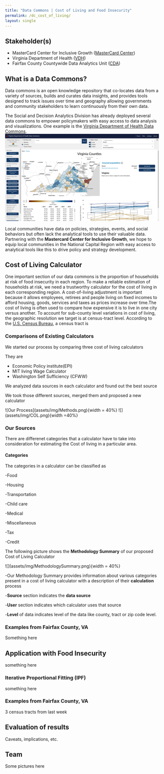 ```yaml
---
title: "Data Commons | Cost of Living and Food Insecurity"
permalink: /dc_cost_of_living/
layout: single
---
```


## Stakeholder(s)
- MasterCard Center for Inclusive Growth ([MasterCard Center](https://www.mastercardcenter.org/))
- Virginia Department of Health ([VDH](https://www.vdh.virginia.gov/))
- Fairfax County Countywide Data Analytics Unit ([CDA](https://www.fairfaxcounty.gov/data/))

## What is a Data Commons?
Data commons is an open knowledge repository that co-locates data from a variety of sources, builds and curates data insights, and provides tools designed to track issues over time and geography allowing governments and community stakeholders to learn continuously from their own data.

The Social and Decision Analytics Division has already deployed several data commons to empower policymakers with easy access to data analysis and visualizations. One example is the [Virginia Department of Health Data Commons](https://uva-bi-sdad.github.io/vdh_rural_health_site/).
<img src="../assets/img/vdh_data_commons.png" alt="">

Local communities have data on policies, strategies, events, and social behaviors but often lack the analytical tools to use their valuable data. Partnering with the **Mastercard Center for Inclusive Growth**, we hope to equip local communities in the National Capital Region with easy access to analytical tools like this to drive policy and strategy development.

## Cost of Living Calculator

One important section of our data commons is the proportion of households at risk of food insecurity in each region. To make a reliable estimation of households at risk, we need a trustworthy calculator for the cost of living in each corresponding region. A cost-of-living adjustment is important because it allows employees, retirees and people living on fixed incomes to afford housing, goods, services and taxes as prices increase over time.The cost of living is often used to compare how expensive it is to live in one city versus another. To account for sub-county level variations in cost of living, the geographic resolution we target is at census-tract level. According to the [U.S. Census Bureau](https://www.census.gov/programs-surveys/geography/about/glossary.html#par_textimage_13), a census tract is 

### Comparisons of Existing Calculators
We started our process by comparing three cost of living calculators

They are
- Economic Policy institute(EPI)
- MIT living Wage Calculator
- Washington Self Sufficiency (CFWW)

We analyzed data sources in each calculator and found out the best source

We took those different sources, merged them and proposed a new calculator

</center>![Our Process](assets/img/Methods.png){width = 40%}</center>
</center>![](assets/img/COL.png){width =40%}</center></center>

### Our Sources
There are differenet categories that a calculator have to take into consideration for estimating the Cost of living in a particular area. 

#### Categories
The categories in a calculator can be classified as

-Food

-Housing

-Transportation

-Child care

-Medical

-Miscellaneous

-Tax

-Credit


The following picture shows the **Methodology Summary** of our proposed Cost of Living Calculator

</center>![](assets/img/MethodologySummary.png){width = 40%}</center>

-Our Methodology Summary provides information about various categories present in a cost of living calculator with a description of their **calculation** process

-**Source** section indicates the **data source** 

-**User** section indicates which calculator uses that source

-**Level** of data indicates level of the data like county, tract or zip code level. 

### Examples from Fairfax County, VA

Something here

## Application with Food Insecurity

something here

### Iterative Proportional Fitting (IPF)

something here

### Examples from Fairfax County, VA

3 census tracts from last week

## Evaluation of results

Caveats, implications, etc.

## Team

Some pictures here
